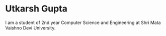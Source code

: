 # Utkarsh Gupta

I am a student of 2nd year Computer Science and Engineering at Shri Mata Vaishno Devi University.
